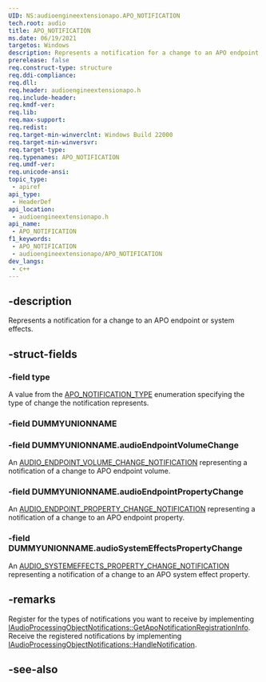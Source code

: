 ```yaml
---
UID: NS:audioengineextensionapo.APO_NOTIFICATION
tech.root: audio
title: APO_NOTIFICATION
ms.date: 06/19/2021
targetos: Windows
description: Represents a notification for a change to an APO endpoint or system effects.
prerelease: false
req.construct-type: structure
req.ddi-compliance: 
req.dll: 
req.header: audioengineextensionapo.h
req.include-header: 
req.kmdf-ver: 
req.lib: 
req.max-support: 
req.redist: 
req.target-min-winverclnt: Windows Build 22000
req.target-min-winversvr: 
req.target-type: 
req.typenames: APO_NOTIFICATION
req.umdf-ver: 
req.unicode-ansi: 
topic_type:
 - apiref
api_type:
 - HeaderDef
api_location:
 - audioengineextensionapo.h
api_name:
 - APO_NOTIFICATION
f1_keywords:
 - APO_NOTIFICATION
 - audioengineextensionapo/APO_NOTIFICATION
dev_langs:
 - c++
---
```


## -description

Represents a notification for a change to an APO endpoint or system effects.

## -struct-fields

### -field type

A value from the [APO_NOTIFICATION_TYPE](ne-audioengineextensionapo-apo_notification_type.md) enumeration specifying the type of change the notification represents.

### -field DUMMYUNIONNAME

### -field DUMMYUNIONNAME.audioEndpointVolumeChange

An [AUDIO_ENDPOINT_VOLUME_CHANGE_NOTIFICATION](ns-audioengineextensionapo-audio_endpoint_volume_change_notification.md) representing a notification of a change to APO endpoint volume.

### -field DUMMYUNIONNAME.audioEndpointPropertyChange

An [AUDIO_ENDPOINT_PROPERTY_CHANGE_NOTIFICATION](ns-audioengineextensionapo-audio_endpoint_property_change_notification.md) representing a notification of a change to an APO endpoint property.

### -field DUMMYUNIONNAME.audioSystemEffectsPropertyChange

An [AUDIO_SYSTEMEFFECTS_PROPERTY_CHANGE_NOTIFICATION](ns-audioengineextensionapo-audio_systemeffects_property_change_notification.md) representing a notification of a change to an APO system effect property.

## -remarks

Register for the types of notifications you want to receive by implementing [IAudioProcessingObjectNotifications::GetApoNotificationRegistrationInfo](nf-audioengineextensionapo-iaudioprocessingobjectnotifications-getaponotificationregistrationinfo.md). Receive the registered notifications by implementing [IAudioProcessingObjectNotifications::HandleNotification](nf-audioengineextensionapo-iaudioprocessingobjectnotifications-handlenotification.md).

## -see-also

